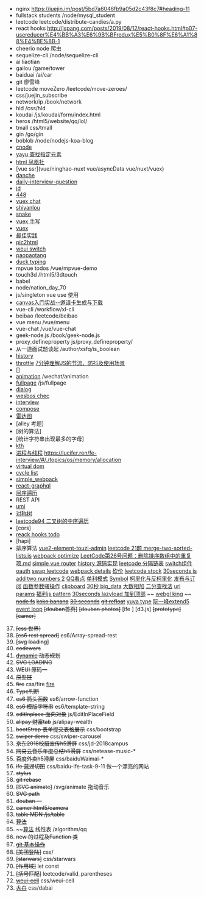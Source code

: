 - nginx  https://juejin.im/post/5bd7a6046fb9a05d2c43f8c7#heading-11
- fullstack students /node/mysql_student
- leetcode leetcode/distribute-candies/a.py
- react hooks http://jspang.com/posts/2019/08/12/react-hooks.html#p07-usereducer%E4%BB%A3%E6%9B%BFredux%E5%B0%8F%E6%A1%88%E4%BE%8B-1
- cheerio  node 爬虫
- sequelize-cli /node/sequelize-cli
- ai liaotian  
- gailou /game/tower
- baiduai /ai/car
- git  廖雪峰
- leetcode moveZero  /leetcode/move-zeroes/
- css/juejin_subscribe 
- network/ip  /book/network
- hld    /css/hld
- koudai  /js/koudai/form/index.html
- heros  /html5/website/qq/lol/
- tmall css/tmall
- gin   /go/gin
- boblob  /node/nodejs-koa-blog
- [cnode](vue/cnode)
- [yayu 查找指定元素](https://juejin.im/post/597819a1f265da6c2041c587)
- [html 凤凰社](https://ninghao.net/video/673)
- [vue ssr](vue/ninghao-nuxt   vue/asyncData vue/nuxt/vuex)
- [danche](wechat/danche)
- [daily-interview-question](/interview/daily)
- [jd](html5/jd)
- [448](https://github.com/azl397985856/leetcode/blob/master/daily/2019-06-05.md)
- [vuex chat](https://github.com/vuejs/vuex/blob/dev/examples/chat/app.js)
- [shiyanlou](https://github.com/HuberTRoy/vue-shiyanlou/blob/dev/src/components/home_page/base_course.vue)
- [snake](html5/snake)
- [vuex 手写](https://github.com/jackiewillen/build-your-own-vuex)
- [vuex](https://github.com/vuejs/vuex/tree/dev/examples/shopping-cart)
- [最佳实践](https://juejin.im/post/583d1fe00ce463006baca2fa)
- [pic2html](https://github.com/shunwuyu/ysw_js_fullstack/tree/master/html5/pic2html)
- [weui switch](https://github.com/shunwuyu/ysw_js_fullstack/blob/master/css/switch/index.html)
- [paopaotang](https://github.com/shunwuyu/ysw_js_fullstack/blob/master/js/paopaotang/index.js)
- [duck typing](https://github.com/shunwuyu/ysw_js_fullstack/blob/master/js/choir/index.js)
- mpvue todos  /vue/mpvue-demo
- touch3d  /html5/3dtouch
- babel 
- node/nation_day_70
- js/singleton  vue use 使用
- [canvas入门实战--邀请卡生成与下载](https://juejin.im/post/5a31dbc951882510b27563b9)
- vue-cli /workflow/xl-cli
- beibao /leetcode/beibao
- vue menu /vue/menu
- vue-chat  /vue/vue-chat
- geek-node.js  /book/geek-node.js 
- proxy_defineproperty js/proxy_defineproperty/
- 从一道面试题谈起 /author/xsfq/is_boolean
- [history](https://juejin.im/post/5d2d19ccf265da1b7f29b05f)
- [throttle](https://juejin.im/post/583b10640ce463006ba2a71a)
  [7分钟理解JS的节流、防抖及使用场景](https://juejin.im/post/5b8de829f265da43623c4261)
- []
- [animation](https://juejin.im/post/5be53e24e51d4539731437ab) /wechat/animation
- [fullpage](https://blog.csdn.net/weixin_34037977/article/details/89373418) /js/fullpage
- [dialog](css/bagua)
- [wesbos chec](https://github.com/wesbos/JavaScript30/blob/master/10%20-%20Hold%20Shift%20and%20Check%20Checkboxes/index-FINISHED.html)
- [interview](https://juejin.im/post/5d51e16d6fb9a06ae17d6bbc)
- [compose](https://juejin.im/post/5d50bfebf265da03cb122b6f)
- [雷达图](https://blog.csdn.net/lecepin/article/details/60466711)
- [alley 考题]
- [树的算法]
- [统计字符串出现最多的字母]
- [kth]()
- [进程与线程](https://www.cnblogs.com/lixiaolun/p/4320843.html)  https://lucifer.ren/fe-interview/#/./topics/os/memory/allocation
- [virtual dom](https://juejin.im/post/5c8e5e4951882545c109ae9c)
- [cycle list](https://juejin.im/post/5c19e1646fb9a049ac791a35)
- [simple_webpack](https://github.com/dykily/simple_webpack/blob/master/bundler.js)
- [react-graphql](https://github.com/wesbos/Advanced-React/blob/master/finished-application/backend/src/index.js)
- [层序遍历](https://github.com/azl397985856/leetcode/blob/master/problems/102.binary-tree-level-order-traversal.md)  
- REST API
- [umi](https://umijs.org/zh/guide/router.html#%E7%BA%A6%E5%AE%9A%E5%BC%8F%E8%B7%AF%E7%94%B1)
- [对称树](https://github.com/paopao2/leetcode-js/blob/master/Symmetric%20Tree.js)
- [leetcode94 二叉树的中序遍历](https://juejin.im/post/5ccfde04f265da035c6bd9b3)
- [cors]
- [reack hooks todo](https://juejin.im/post/5d0b7abff265da1b7e103e3c)
- [hapi]
- 排序算法
[vue2-element-touzi-admin](https://github.com/wdlhao/vue2-element-touzi-admin)
[leetcode 21题 merge-two-sorted-lists.js](https://github.com/lessfish/leetcode/blob/master/Algorithms/Merge%20Two%20Sorted%20Lists/merge-two-sorted-lists.js)
[webpack optimize](https://github.com/teabyii/webpack-examples/tree/master/optimize)
[LeetCode第26号问题：删除排序数组中的重复项.md](https://github.com/MisterBooo/LeetCodeAnimation/blob/master/notes/LeetCode%E7%AC%AC26%E5%8F%B7%E9%97%AE%E9%A2%98%EF%BC%9A%E5%88%A0%E9%99%A4%E6%8E%92%E5%BA%8F%E6%95%B0%E7%BB%84%E4%B8%AD%E7%9A%84%E9%87%8D%E5%A4%8D%E9%A1%B9.md)
[simple vue router](https://juejin.im/post/5b35dcb5f265da59a117344d)
[history 源码实现](https://juejin.im/post/5b330142e51d4558b10a9cc5)
[leetcode 分隔链表](https://github.com/paopao2/leetcode-js/blob/master/Partition%20List.js)
[switch组件](https://github.com/frankxjkuang/custom-ui/blob/master/src/App.vue)
[oauth](https://github.com/ruanyf/node-oauth-demo/blob/master/index.js)
[swap leetcode](https://github.com/paopao2/leetcode-js/blob/master/Swap%20Nodes%20in%20Pairs.js)
[webpack details](https://github.com/teabyii/webpack-examples/blob/master/details/webpack.config.js)
[砍价](https://github.com/EastWorld/wechat-app-mall)
[leetcode stock](https://github.com/paopao2/leetcode-js/blob/master/Best%20Time%20to%20Buy%20and%20Sell%20Stock.js)
[30seconds js](https://github.com/30-seconds/30-seconds-of-code#striphtmltags)
[add two numbers 2](https://github.com/lessfish/leetcode/blob/master/Algorithms/Add%20Two%20Numbers%20II/add-two-numbers-ii.js)
[QQ看点](https://juejin.im/post/58647083ac502e005ff351cd)
[单利模式](https://juejin.im/post/5a7a7984f265da4e8409187a)
[Symbol](https://github.com/wesbos/es6.io/blob/master/11%20-%20Symbols/symbols.html)
[柯里化与反柯里化](https://juejin.im/post/5b561426518825195f499772)
[发布与订阅](https://juejin.im/post/5c98c96ff265da610b3a1699)
[函数参数骚操作](https://juejin.im/post/5c9a9170e51d456b6147ebb2)
[clipboard](https://www.cnblogs.com/ziyoublog/p/9723821.html)
[30秒 big_data](https://juejin.im/post/5c8a929f51882542860a5341)
[大数相加](https://juejin.im/post/5c33399ee51d45522435d7ab)
[二分查找法](https://juejin.im/post/5cd3f36b6fb9a0323a01cea1)
[url params](/js/skill)
[福利js pattern]()
[30seconds  lazyload  加到顶部](https://juejin.im/post/5c93f9795188252d7e34de65)
~~ [webgl king](https://juejin.im/post/5cb5506e518825329f6cee8e) ~~
~~[node fs](https://juejin.im/book/5bc1bf3e5188255c3272e315/section/5bd1df276fb9a05ce02abdda)~~
~~[koko banana](/letcode/koko)~~
~~[30 seconds](https://juejin.im/post/5c91579b6fb9a0710f47e06c)~~
~~[git refloat](https://juejin.im/post/5ca1cddcf265da30b160d7bb)~~
[yuya type](https://juejin.im/post/5951ba9f6fb9a06bbd6f5a12)
[阮一峰extend5](http://www.ruanyifeng.com/blog/2010/05/object-oriented_javascript_inheritance.html)
[event loop](https://juejin.im/post/5c947bca5188257de704121d)
~~[douban首页]~~
~~[douban photos]~~
[ife ]
[d3.js]
~~[prototype]~~
~~[camer]~~

37. ~~[css 世界]~~
36. ~~[es6 rest spread]~~ es6/Array-spread-rest
35. ~~[svg loading]~~
34. ~~codewars~~
33. ~~[dynamic](https://juejin.im/post/5c5ba697f265da2d8b6319f6) 动态规划~~
32. ~~SVG LOADING~~
31. ~~WEUI 原码一~~
30. ~~原型链~~
29. ~~fire~~  css/fire    [fire](https://juejin.im/post/5c9ae2d3e51d4566661127eb)
28. ~~Type判断~~
27. ~~es6 箭头函数~~ es6/arrow-function
26. ~~es6 模版字符串~~ es6/template-string
25. ~~editInplace 面向对象~~ js/EditInPlaceField
24. ~~alipay 财富tab~~ js/alipay-wealth
23. ~~bootStrap 表单提交表格展示~~ css/bootstrap
22. ~~swiper demo~~ css/swiper-carousel
21. ~~京东2018校招宣传h5滑屏~~ css/jd-2018campus
20. ~~网易云音乐年度总结h5滑屏~~ css/netease-music-*
19. ~~百度外卖h5滑屏~~ css/baiduWaimai-*
18. ~~ife 蓝湖切图~~  css/baidu-ife-task-9-11 做一个漂亮的网站
19. ~~stylus~~ 
20. ~~git rebase~~
21. ~~[SVG animate]~~  /svg/animate  拖动音乐
22. ~~SVG path~~
23. ~~douban 一~~
24. ~~camer  html5/camera~~
25. ~~table MDN  /js/table~~
26. ~~[算法](红包)~~
27. ~~[算法](qq)  线性表 /algorithm/qq
28. ~~new 的过程及Function 类~~
29. ~~[git 基本操作](https://v.youku.com/v_show/id_XNDA4NjExMDk0NA==.html?spm=a2hzp.8244740.0.0)~~
30. ~~[美团登陆]~~  css/
31. ~~[starwars]~~  css/starwars
32. ~~[作用域]~~ let const  
33. ~~[括号匹配]~~   leetcode/valid_parentheses
34. ~~[weui-cell](https://juejin.im/weui-cell)~~ css/weui-cell 
35. ~~[大白](https://juejin.im/post/5c77ab9f5188253ec91e2830)~~ css/dabai 

 